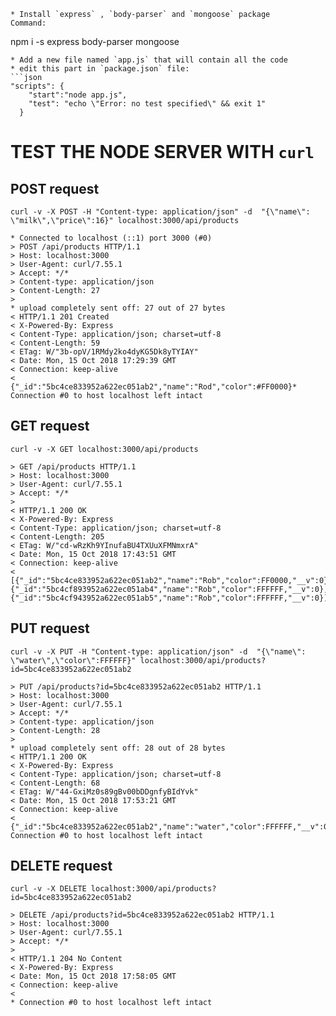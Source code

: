 
 ```
* Install `express` , `body-parser` and `mongoose` package   
Command:
```
npm i -s express body-parser mongoose
```
* Add a new file named `app.js` that will contain all the code
* edit this part in `package.json` file:
```json
"scripts": {
    "start":"node app.js",
    "test": "echo \"Error: no test specified\" && exit 1"
  }
```

# TEST THE NODE SERVER WITH `curl`

## POST request
```
curl -v -X POST -H "Content-type: application/json" -d  "{\"name\": \"milk\",\"price\":16}" localhost:3000/api/products
```

```
* Connected to localhost (::1) port 3000 (#0)
> POST /api/products HTTP/1.1
> Host: localhost:3000
> User-Agent: curl/7.55.1
> Accept: */*
> Content-type: application/json
> Content-Length: 27
>
* upload completely sent off: 27 out of 27 bytes
< HTTP/1.1 201 Created
< X-Powered-By: Express
< Content-Type: application/json; charset=utf-8
< Content-Length: 59
< ETag: W/"3b-opV/1RMdy2ko4dyKG5Dk8yTYIAY"
< Date: Mon, 15 Oct 2018 17:29:39 GMT
< Connection: keep-alive
<
{"_id":"5bc4ce833952a622ec051ab2","name":"Rod","color":#FF0000}* Connection #0 to host localhost left intact
```
## GET request
```
curl -v -X GET localhost:3000/api/products
```

```
> GET /api/products HTTP/1.1
> Host: localhost:3000
> User-Agent: curl/7.55.1
> Accept: */*
>
< HTTP/1.1 200 OK
< X-Powered-By: Express
< Content-Type: application/json; charset=utf-8
< Content-Length: 205
< ETag: W/"cd-wRzKh9YInufaBU4TXUuXFMNmxrA"
< Date: Mon, 15 Oct 2018 17:43:51 GMT
< Connection: keep-alive
<
[{"_id":"5bc4ce833952a622ec051ab2","name":"Rob","color":FF0000,"__v":0},{"_id":"5bc4cf893952a622ec051ab4","name":"Rob","color":FFFFFF,"__v":0},{"_id":"5bc4cf943952a622ec051ab5","name":"Rob","color":FFFFFF,"__v":0}]*
```

## PUT request
```
curl -v -X PUT -H "Content-type: application/json" -d  "{\"name\": \"water\",\"color\":FFFFFF}" localhost:3000/api/products?id=5bc4ce833952a622ec051ab2
```
```
> PUT /api/products?id=5bc4ce833952a622ec051ab2 HTTP/1.1
> Host: localhost:3000
> User-Agent: curl/7.55.1
> Accept: */*
> Content-type: application/json
> Content-Length: 28
>
* upload completely sent off: 28 out of 28 bytes
< HTTP/1.1 200 OK
< X-Powered-By: Express
< Content-Type: application/json; charset=utf-8
< Content-Length: 68
< ETag: W/"44-GxiMz0s89gBv00bDDgnfyBIdYvk"
< Date: Mon, 15 Oct 2018 17:53:21 GMT
< Connection: keep-alive
<
{"_id":"5bc4ce833952a622ec051ab2","name":"water","color":FFFFFF,"__v":0}* Connection #0 to host localhost left intact
```
## DELETE request
```
curl -v -X DELETE localhost:3000/api/products?id=5bc4ce833952a622ec051ab2
```
```
> DELETE /api/products?id=5bc4ce833952a622ec051ab2 HTTP/1.1
> Host: localhost:3000
> User-Agent: curl/7.55.1
> Accept: */*
>
< HTTP/1.1 204 No Content
< X-Powered-By: Express
< Date: Mon, 15 Oct 2018 17:58:05 GMT
< Connection: keep-alive
<
* Connection #0 to host localhost left intact
```
